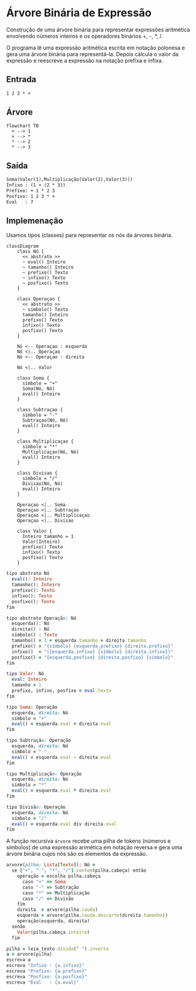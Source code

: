 # Árvore Binária de Expressão

Construção de uma árvore binária para representar expressões aritmética envolvendo números inteiros e os operadores binários +, -, *, /.

O programa lê uma expressão aritmética escrita em notação polonesa e gera uma árvore binária para representá-la. Depois cálcula o valor da expressão e reescreve a expressão na notação prefixa e infixa.

## Entrada

```cmd
1 2 3 * +
```

## Árvore

```mermaid
flowchart TB
  + --> 1
  + --> *
  * --> 2
  * --> 3
```

## Saída

```cmd
Soma(Valor(1),Multiplicação(Valor(2),Valor(3)))
Infixo : (1 + (2 * 3))
Prefixo: + 1 * 2 3
Posfixo: 1 2 3 * +
Eval   : 7
```

## Implemenação

Usamos tipos (classes) para representar os nós da árvores binária.

```mermaid
classDiagram
    class Nó {
      << abstrato >>
      ~ eval() Inteiro
      ~ tamanho() Inteiro
      ~ prefixo() Texto
      ~ infixo() Texto
      ~ posfixo() Texto
    }
    
    class Operaçao {
      << abstrato >>
      ~ simbolo() Texto
      tamanho() Inteiro
      prefixo() Texto
      infixo() Texto
      posfixo() Texto
    }
    
    Nó <-- Operaçao : esquerda
    Nó <|.. Operaçao
    Nó <-- Operaçao : direita
        
    Nó <|.. Valor
    
    class Soma {
      símbolo = "+"
      Soma(Nó, Nó)
      eval() Inteiro
    }
    
    class Subtraçao {
      símbolo = "-"
      Subtraçao(Nó, Nó)
      eval() Inteiro
    }
    
    class Multiplicaçao {
      símbolo = "*"
      Multiplicaçao(Nó, Nó)
      eval() Inteiro
    }

    class Divisao {
      símbolo = "/"
      Divisao(Nó, Nó)
      eval() Inteiro
    }
    
    Operaçao <|.. Soma
    Operaçao <|.. Subtraçao
    Operaçao <|.. Multiplicaçao
    Operaçao <|.. Divisao
    
    class Valor {
      Inteiro tamanho = 1
      Valor(Inteiro)
      prefixo() Texto
      infixo() Texto
      posfixo() Texto
    }

```


```ruby
tipo abstrato Nó
  eval(): Inteiro
  tamanho(): Inteiro
  prefixo(): Texto
  infixo(): Texto
  posfixo(): Texto
fim

tipo abstrato Operação: Nó
  esquerda(): Nó
  direita() : Nó
  símbolo() : Texto
  tamanho() = 1 + esquerda.tamanho + direita.tamanho
  prefixo() = "{símbolo} {esquerda.prefixo} {direita.prefixo}"
  infixo()  = "({esquerda.infixo} {símbolo} {direita.infixo})"
  posfixo() = "{esquerda.posfixo} {direita.posfixo} {símbolo}"
fim

tipo Valor: Nó
  eval: Inteiro
  tamanho = 1
  prefixo, infixo, posfixo = eval.texto
fim

tipo Soma: Operação
  esquerda, direita: Nó
  símbolo = "+"
  eval() = esquerda.eval + direita.eval
fim

tipo Subtração: Operação
  esquerda, direita: Nó
  símbolo = "-"
  eval() = esquerda.eval - direita.eval
fim

tipo Multiplicação: Operação
  esquerda, direita: Nó
  símbolo = "*"
  eval() = esquerda.eval * direita.eval
fim

tipo Divisão: Operação
  esquerda, direita: Nó
  símbolo = "/"
  eval() = esquerda.eval div direita.eval
fim
```

A função recursiva `árvore` recebe uma pilha de tokens (números e símbolos) de uma expressão arimética em notação reversa e gera uma árvore binária cujos nós são os elementos da expressão.

```ruby
arvore(pilha: Lista[Texto]): Nó =
  se ["+", "-", "*", "/"].contem(pilha.cabeça) então
    operação = escolha pilha.cabeça
      caso "+" => Soma
      caso "-" => Subtração
      caso "*" => Multiplicação
      caso "/" => Divisão
    fim
    direita  = arvore(pilha.cauda)
    esquerda = arvore(pilha.cauda.descarte(direita.tamanho))
    operação(esquerda, direita)
  senão
    Valor(pilha.cabeça.inteiro)
  fim

pilha = leia_texto.divida(" ").inverta
a = arvore(pilha)
escreva a
escreva "Infixo : {a.infixo}"
escreva "Prefixo: {a.prefixo}"
escreva "Posfixo: {a.posfixo}"
escreva "Eval   : {a.eval}"
```

